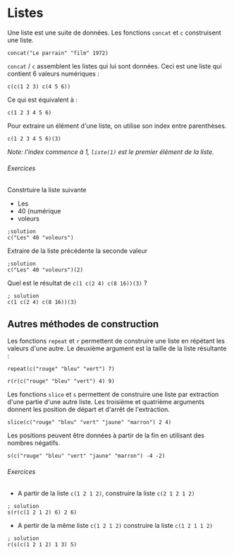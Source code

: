 # Listes
Une liste est une suite de données. Les fonctions `concat` et `c` construisent une liste.

```hey
concat("Le parrain" "film" 1972)
```

`concat` / `c` assemblent les listes qui lui sont données.
Ceci est une liste qui contient 6 valeurs numériques :
```hey
c(c(1 2 3) c(4 5 6))
```
Ce qui est équivalent à :
```hey
c(1 2 3 4 5 6)
```

Pour extraire un élément d'une liste, on utilise son index entre parenthèses.
```hey
c(1 2 3 4 5 6)(3)
```
*Note: l'index commence à 1, `liste(1)` est le premier élément de la liste.*

###### Exercices
Constrtuire la liste suivante
 - Les
 - 40 (numérique
 - voleurs

```hey
;solution
c("Les" 40 "voleurs")
```

Extraire de la liste précédente la seconde valeur
```hey
;solution
c("Les" 40 "voleurs")(2)
```

Quel est le résultat de `c(1 c(2 4) c(8 16))(3)` ?
```hey
; solution
c(1 c(2 4) c(8 16))(3)
```

## Autres méthodes de construction

Les fonctions `repeat` et `r` permettent de construire une liste en répétant les valeurs d'une autre. 
Le deuxième argument est la taille de la liste résultante :

```hey
repeat(c("rouge" "bleu" "vert") 7)
```

```hey
r(r(c("rouge" "bleu" "vert") 4) 9)
```


Les fonctions `slice` et `s` permettent de construire une liste par extraction d'une partie d'une autre liste.
Les troisième et quatrième arguments donnent les position de départ et d'arrêt de l'extraction.

```hey
slice(c("rouge" "bleu" "vert" "jaune" "marron") 2 4)
```

Les positions peuvent être données à partir de la fin en utilisant des nombres négatifs.
```hey
s(c("rouge" "bleu" "vert" "jaune" "marron") -4 -2)
```

###### Exercices
 - A partir de la liste `c(1 2 1 2)`, construire la liste `c(2 1 2 1 2)`
```hey
; solution
s(r(c(1 2 1 2) 6) 2 6)
```
 - A pertir de la même liste  `c(1 2 1 2)` construire la liste `c(1 2 1 1 2)`
```hey
; solution
r(s(c(1 2 1 2) 1 3) 5)
```
